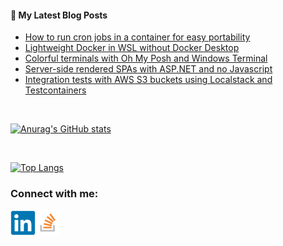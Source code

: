 #### 📝 My Latest Blog Posts
<!-- BLOG-POST-LIST:START -->
- [How to run cron jobs in a container for easy portability](https://blog.genezini.com/p/how-to-run-cron-jobs-in-a-container-for-easy-portability/)
- [Lightweight Docker in WSL without Docker Desktop](https://blog.genezini.com/p/lightweight-docker-in-wsl-without-docker-desktop/)
- [Colorful terminals with Oh My Posh and Windows Terminal](https://blog.genezini.com/p/colorful-terminals-with-oh-my-posh-and-windows-terminal/)
- [Server-side rendered SPAs with ASP.NET and no Javascript](https://blog.genezini.com/p/server-side-rendered-spas-with-asp.net-and-no-javascript/)
- [Integration tests with AWS S3 buckets using Localstack and Testcontainers](https://blog.genezini.com/p/integration-tests-with-aws-s3-buckets-using-localstack-and-testcontainers/)
<!-- BLOG-POST-LIST:END -->

<br/>

[![Anurag's GitHub stats](https://github-readme-stats.vercel.app/api?username=dgenezini&count_private=true&hide=contribs&theme=default&show_icons=true)](https://github.com/dgenezini/dgenezini)

<br/>

[![Top Langs](https://github-readme-stats.vercel.app/api/top-langs/?username=dgenezini&count_private=true&layout=compact&theme=default&langs_count=10)](https://github.com/dgenezini/dgenezini)

### Connect with me:

[<img align="left" alt="My Linkedin Profile" title="My Linkedin Profile" width="40px" src="https://raw.githubusercontent.com/dgenezini/dgenezini/master/icons/linkedin-original.svg" />][linkedin]

[<img align="left" alt="My Stack Overflow Profile" title="My Stack Overflow Profile" width="40px" src="https://raw.githubusercontent.com/dgenezini/dgenezini/master/icons/stackoverflow.png" />][stackoverflow]

<br/>
<br/>

[linkedin]: https://www.linkedin.com/in/danielgenezini/
[stackoverflow]: https://stackoverflow.com/users/4058784/daniel-genezini?tab=profile

